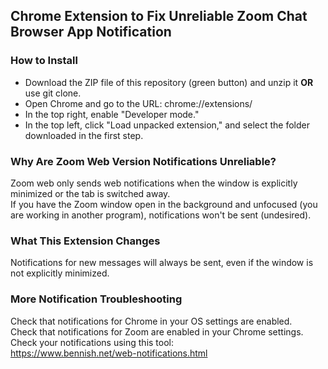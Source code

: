 ## Chrome Extension to Fix Unreliable Zoom Chat Browser App Notification
### How to Install
- Download the ZIP file of this repository (green button) and unzip it **OR** use git clone.
- Open Chrome and go to the URL: chrome://extensions/
- In the top right, enable "Developer mode."
- In the top left, click "Load unpacked extension," and select the folder downloaded in the first step.
### Why Are Zoom Web Version Notifications Unreliable?
Zoom web only sends web notifications when the window is explicitly minimized or the tab is switched away.  
If you have the Zoom window open in the background and unfocused (you are working in another program), notifications won't be sent (undesired).

### What This Extension Changes
Notifications for new messages will always be sent, even if the window is not explicitly minimized.

### More Notification Troubleshooting
Check that notifications for Chrome in your OS settings are enabled.  
Check that notifications for Zoom are enabled in your Chrome settings.  
Check your notifications using this tool:  
https://www.bennish.net/web-notifications.html
